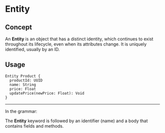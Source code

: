 # Entity

## Concept

An **Entity** is an object that has a distinct identity, which continues to exist throughout its lifecycle, even when its attributes change. It is uniquely identified, usually by an ID.

## Usage

```ddd
Entity Product {
  productId: UUID
  name: String
  price: Float
  updatePrice(newPrice: Float): Void
}
```

---

In the grammar:

The **Entity** keyword is followed by an identifier (name) and a body that contains fields and methods.